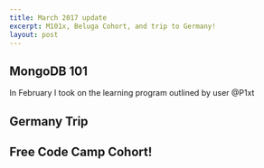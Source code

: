 ```yaml
---
title: March 2017 update
excerpt: M101x, Beluga Cohort, and trip to Germany!
layout: post
---
```


## MongoDB 101

In February I took on the learning program outlined by user @P1xt

## Germany Trip

## Free Code Camp Cohort!
